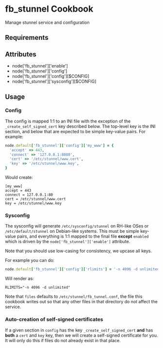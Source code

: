 fb_stunnel Cookbook
===================
Manage stunnel service and configuration

Requirements
------------

Attributes
----------
* node['fb_stunnel']['enable']
* node['fb_stunnel']['config']
* node['fb_stunnel']['config'][$CONFIG]
* node['fb_stunnel']['sysconfig'][$CONFIG]

Usage
-----
### Config
The config is mapped 1:1 to an INI file with the exception of the `_create_self_signed_cert` key described below. The top-level key is the INI section, and below that are expected to be simple key-value pairs. For example:

```ruby
node.default['fb_stunnel']['config']['my_www'] = {
  'accept' => 443,
  'connect' => '127.0.0.1:8080',
  'cert' => '/etc/stunnel/www.cert',
  'key' => '/etc/stunnel/www.key',
}
```

Would create:

```text
[my_www]
accept = 443
connect = 127.0.0.1:80
cert = /etc/stunnel/www.cert
key = /etc/stunnel/www.key
```

### Sysconfig
The sysconfig will generate `/etc/sysconfig/stunnel` on RH-like OSes or `/etc/default/stunnel` on Debian-like systems. This must be simple key-value pairs, and everything is 1:1 mapped to the final file **except** `enabled` which is driven by the `node['fb_stunnel']['enable']` attribute.

Note that you should use low-casing for consistency, we upcase all keys.

For example you can do:

```ruby
node.default['fb_stunnel']['config']['rlimits'] = '-n 4096 -d unlimited'
```

Will render as:

```text
RLIMITS="-n 4096 -d unlimited"
```

Note that `files` defaults to `/etc/stunnel/fb_tunnel.conf`, the file this cookbook writes out so that any other files in that directory do not affect the service.

### Auto-creation of self-signed certificates

If a given section in `config` has the key `_create_self_signed_cert` **and** has
**both** a `cert` and `key` key, then we will create a self-signed certificate for
you. It will only do this if files do not already exist in that place.
